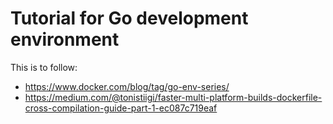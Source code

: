 # Tutorial for Go development environment

This is to follow:
- https://www.docker.com/blog/tag/go-env-series/
- https://medium.com/@tonistiigi/faster-multi-platform-builds-dockerfile-cross-compilation-guide-part-1-ec087c719eaf